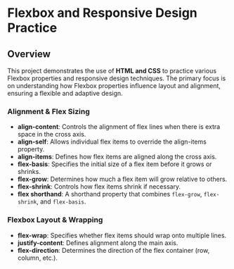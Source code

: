 # Flexbox and Responsive Design Practice

## Overview
This project demonstrates the use of **HTML and CSS** to practice various Flexbox properties and responsive design techniques. The primary focus is on understanding how Flexbox properties influence layout and alignment, ensuring a flexible and adaptive design.

### Alignment & Flex Sizing
- **align-content**: Controls the alignment of flex lines when there is extra space in the cross axis.
- **align-self**: Allows individual flex items to override the align-items property.
- **align-items**: Defines how flex items are aligned along the cross axis.
- **flex-basis**: Specifies the initial size of a flex item before it grows or shrinks.
- **flex-grow**: Determines how much a flex item will grow relative to others.
- **flex-shrink**: Controls how flex items shrink if necessary.
- **flex shorthand**: A shorthand property that combines `flex-grow`, `flex-shrink`, and `flex-basis`.

### Flexbox Layout & Wrapping
- **flex-wrap**: Specifies whether flex items should wrap onto multiple lines.
- **justify-content**: Defines alignment along the main axis.
- **flex-direction**: Determines the direction of the flex container (row, column, etc.).
